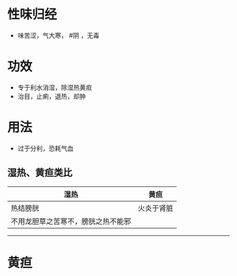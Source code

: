 # 性味归经
- 味苦涩，气大寒， #阴 ，无毒
# 功效
- 专于利水消湿，除湿热黄疸
- 治目，止痢，退热，却肿
# 用法
- 过于分利，恐耗气血
## 湿热、黄疸类比
| 湿热                               | 黄疸       |
| ---------------------------------- | ---------- |
| 热结膀胱                           | 火炎于肾脏 |
| 不用龙胆草之苦寒不，膀胱之热不能邪 |            |

---
# 黄疸
## 